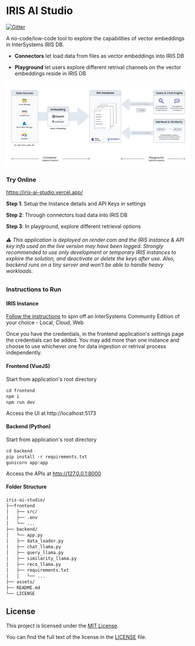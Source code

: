 # IRIS AI Studio

[![Gitter](https://img.shields.io/badge/Available%20on-Intersystems%20Open%20Exchange-00b2a9.svg)](https://openexchange.intersystems.com/package/iris-ai-studio)

A no-code/low-code tool to explore the capabilities of vector embeddings in InterSystems IRIS DB. 

- **Connectors** let load data from files as vector embeddings into IRIS DB

- **Playground** let users explore different retrival channels on the vector embeddings reside in IRIS DB

![Process Flow](assets/pipeline.png)

### Try Online
https://iris-ai-studio.vercel.app/

**Step 1**: Setup the Instance details and API Keys in settings

**Step 2**: Through connectors load data into IRIS DB

**Step 3**: In playground, explore different retrieval options

###### ⚠️ This application is deployed on render.com and the IRIS instance & API key info used on the live version may have been logged. Strongly recommended to use only development or temporary IRIS instances to explore the solution, and deactivate or delete the keys after use. Also, backend runs on a tiny server and won't be able to handle heavy workloads.

### Instructions to Run

#### IRIS Instance

[Follow the instructions](https://docs.intersystems.com/irislatest/csp/docbook/DocBook.UI.Page.cls?KEY=ACLOUD) to spin off an InterSystems Community Edition of your choice - Local, Cloud, Web 

Once you have the credentials, in the frontend application's settings page the credentials can be added. You may add more than one instance and choose to use whichever one for data ingestion or retrival process independently. 

#### Frontend (VueJS)

Start from application's root directory

```
cd frontend
npm i
npm run dev
```

Access the UI at http://localhost:5173

#### Backend (Python)

Start from application's root directory

```
cd backend
pip install -r requirements.txt
gunicorn app:app
```

Access the APIs at http://127.0.0.1:8000

#### Folder Structure

```
iris-ai-studio/
├──frontend                
│   ├── src/
│   ├── .env                 
│   └── ...
├── backend/
│   └── app.py
│   ├── data_loader.py
│   ├── chat_llama.py
│   ├── query_llama.py
│   ├── similarity_llama.py
│   ├── reco_llama.py
│   ├── requirements.txt
│   │   └── ...
├── assets/
├── README.md
└── LICENSE
```

## License

This project is licensed under the [MIT License](LICENSE).

You can find the full text of the license in the [LICENSE](LICENSE) file.


